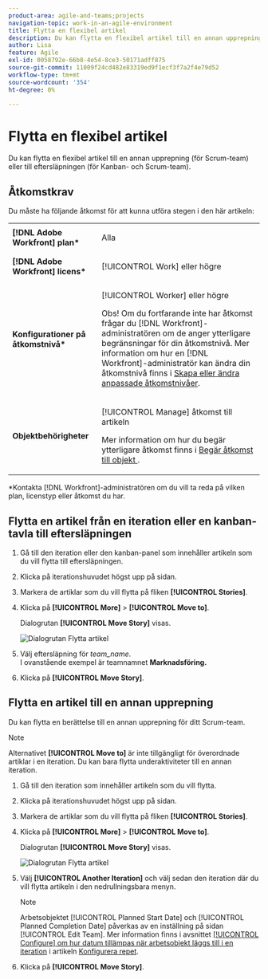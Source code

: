 ```yaml
---
product-area: agile-and-teams;projects
navigation-topic: work-in-an-agile-environment
title: Flytta en flexibel artikel
description: Du kan flytta en flexibel artikel till en annan upprepning (för Scrum-team) eller till eftersläpningen (för Kanban- och Scrum-team).
author: Lisa
feature: Agile
exl-id: 0058792e-66b8-4e54-8ce3-50171adff875
source-git-commit: 11009f24cd482e83319ed9f1ecf3f7a2f4e79d52
workflow-type: tm+mt
source-wordcount: '354'
ht-degree: 0%

---
```


# Flytta en flexibel artikel

Du kan flytta en flexibel artikel till en annan upprepning (för Scrum-team) eller till eftersläpningen (för Kanban- och Scrum-team).

## Åtkomstkrav

Du måste ha följande åtkomst för att kunna utföra stegen i den här artikeln:

<table style="table-layout:auto"> 
 <col> 
 </col> 
 <col> 
 </col> 
 <tbody> 
  <tr> 
   <td role="rowheader"><strong>[!DNL Adobe Workfront] plan*</strong></td> 
   <td> <p>Alla</p> </td> 
  </tr> 
  <tr> 
   <td role="rowheader"><strong>[!DNL Adobe Workfront] licens*</strong></td> 
   <td> <p>[!UICONTROL Work] eller högre</p> </td> 
  </tr> 
  <tr> 
   <td role="rowheader"><strong>Konfigurationer på åtkomstnivå*</strong></td> 
   <td> <p>[!UICONTROL Worker] eller högre</p> <p>Obs! Om du fortfarande inte har åtkomst frågar du [!DNL Workfront]-administratören om de anger ytterligare begränsningar för din åtkomstnivå. Mer information om hur en [!DNL Workfront]-administratör kan ändra din åtkomstnivå finns i <a href="../../administration-and-setup/add-users/configure-and-grant-access/create-modify-access-levels.md" class="MCXref xref">Skapa eller ändra anpassade åtkomstnivåer</a>.</p> </td> 
  </tr> 
  <tr> 
   <td role="rowheader"><strong>Objektbehörigheter</strong></td> 
   <td> <p>[!UICONTROL Manage] åtkomst till artikeln</p> <p>Mer information om hur du begär ytterligare åtkomst finns i <a href="../../workfront-basics/grant-and-request-access-to-objects/request-access.md" class="MCXref xref">Begär åtkomst till objekt </a>.</p> </td> 
  </tr> 
 </tbody> 
</table>

&#42;Kontakta [!DNL Workfront]-administratören om du vill ta reda på vilken plan, licenstyp eller åtkomst du har.

## Flytta en artikel från en iteration eller en kanban-tavla till eftersläpningen

1. Gå till den iteration eller den kanban-panel som innehåller artikeln som du vill flytta till eftersläpningen.
1. Klicka på iterationshuvudet högst upp på sidan.
1. Markera de artiklar som du vill flytta på fliken **[!UICONTROL Stories]**.
1. Klicka på **[!UICONTROL More]** > **[!UICONTROL Move to]**.

   Dialogrutan **[!UICONTROL Move Story]** visas.

   ![Dialogrutan Flytta artikel](assets/iteration-story-move.png)

1. Välj eftersläpning för *team_name*.\
   I ovanstående exempel är teamnamnet &#x200B; **Marknadsföring.**

1. Klicka på **[!UICONTROL Move Story]**.

## Flytta en artikel till en annan upprepning

Du kan flytta en berättelse till en annan upprepning för ditt Scrum-team.

>[!NOTE]
>
>Alternativet **[!UICONTROL Move to]** är inte tillgängligt för överordnade artiklar i en iteration. Du kan bara flytta underaktiviteter till en annan iteration.

1. Gå till den iteration som innehåller artikeln som du vill flytta.
1. Klicka på iterationshuvudet högst upp på sidan.
1. Markera de artiklar som du vill flytta på fliken **[!UICONTROL Stories]**.
1. Klicka på **[!UICONTROL More]** > **[!UICONTROL Move to]**.

   Dialogrutan **[!UICONTROL Move Story]** visas.

   ![Dialogrutan Flytta artikel](assets/iteration-story-move.png)

1. Välj **[!UICONTROL Another Iteration]** och välj sedan den iteration där du vill flytta artikeln i den nedrullningsbara menyn.

   >[!NOTE]
   >
   >Arbetsobjektet [!UICONTROL Planned Start Date] och [!UICONTROL Planned Completion Date] påverkas av en inställning på sidan [!UICONTROL Edit Team]. Mer information finns i avsnittet [[!UICONTROL Configure] om hur datum tillämpas när arbetsobjekt läggs till i en iteration](../../agile/get-started-with-agile-in-workfront/configure-scrum.md#configur5) i artikeln [Konfigurera repet](../../agile/get-started-with-agile-in-workfront/configure-scrum.md).

1. Klicka på **[!UICONTROL Move Story]**.
